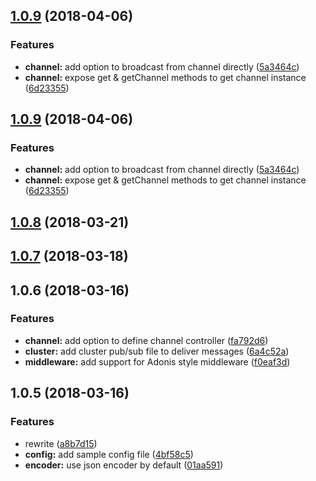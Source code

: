 <a name="1.0.9"></a>
## [1.0.9](https://github.com/adonisjs/adonis-websocket/compare/v1.0.8...v1.0.9) (2018-04-06)


### Features

* **channel:** add option to broadcast from channel directly ([5a3464c](https://github.com/adonisjs/adonis-websocket/commit/5a3464c))
* **channel:** expose get & getChannel methods to get channel instance ([6d23355](https://github.com/adonisjs/adonis-websocket/commit/6d23355))



<a name="1.0.9"></a>
## [1.0.9](https://github.com/adonisjs/adonis-websocket/compare/v1.0.8...v1.0.9) (2018-04-06)


### Features

* **channel:** add option to broadcast from channel directly ([5a3464c](https://github.com/adonisjs/adonis-websocket/commit/5a3464c))
* **channel:** expose get & getChannel methods to get channel instance ([6d23355](https://github.com/adonisjs/adonis-websocket/commit/6d23355))



<a name="1.0.8"></a>
## [1.0.8](https://github.com/adonisjs/adonis-websocket/compare/v1.0.7...v1.0.8) (2018-03-21)



<a name="1.0.7"></a>
## [1.0.7](https://github.com/adonisjs/adonis-websocket/compare/v1.0.6...v1.0.7) (2018-03-18)



<a name="1.0.6"></a>
## 1.0.6 (2018-03-16)


### Features

* **channel:** add option to define channel controller ([fa792d6](https://github.com/adonisjs/adonis-websocket/commit/fa792d6))
* **cluster:** add cluster pub/sub file to deliver messages ([6a4c52a](https://github.com/adonisjs/adonis-websocket/commit/6a4c52a))
* **middleware:** add support for Adonis style middleware ([f0eaf3d](https://github.com/adonisjs/adonis-websocket/commit/f0eaf3d))



<a name="1.0.5"></a>
## 1.0.5 (2018-03-16)


### Features

* rewrite ([a8b7d15](https://github.com/adonisjs/adonis-websocket/commit/a8b7d15))
* **config:** add sample config file ([4bf58c5](https://github.com/adonisjs/adonis-websocket/commit/4bf58c5))
* **encoder:** use json encoder by default ([01aa591](https://github.com/adonisjs/adonis-websocket/commit/01aa591))
